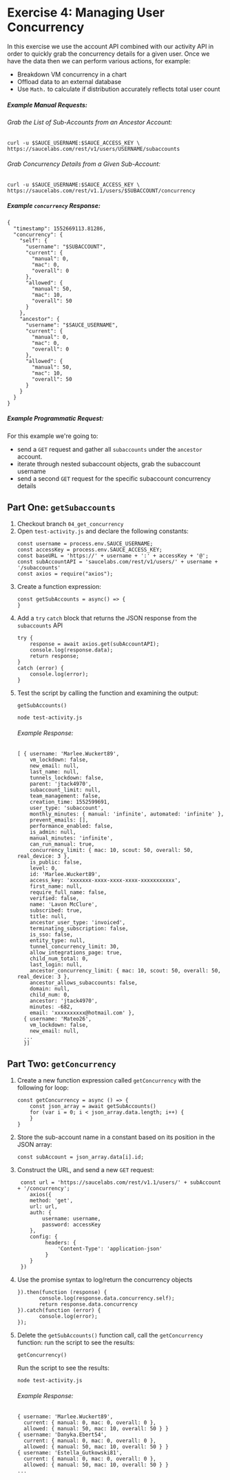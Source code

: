 # Exercise 4: Managing User Concurrency
In this exercise we use the account API combined with our activity API 
in order to quickly grab the concurrency details for a given user. Once we have the data then we can perform various actions, for example:
* Breakdown VM concurrency in a chart
* Offload data to an external database
* Use `Math.` to calculate if distribution accurately reflects total user count

##### Example Manual Requests:

###### Grab the List of Sub-Accounts from an Ancestor Account:

```
curl -u $SAUCE_USERNAME:$SAUCE_ACCESS_KEY \
https://saucelabs.com/rest/v1/users/USERNAME/subaccounts
```

###### Grab Concurrency Details from a Given Sub-Account:

```
curl -u $SAUCE_USERNAME:$SAUCE_ACCESS_KEY \
https://saucelabs.com/rest/v1.1/users/$SUBACCOUNT/concurrency
```

##### Example `concurrency` Response:

```
{
  "timestamp": 1552669113.81286,
  "concurrency": {
    "self": {
      "username": "$SUBACCOUNT",
      "current": {
        "manual": 0,
        "mac": 0,
        "overall": 0
      },
      "allowed": {
        "manual": 50,
        "mac": 10,
        "overall": 50
      }
    },
    "ancestor": {
      "username": "$SAUCE_USERNAME",
      "current": {
        "manual": 0,
        "mac": 0,
        "overall": 0
      },
      "allowed": {
        "manual": 50,
        "mac": 10,
        "overall": 50
      }
    }
  }
}

```

##### Example Programmatic Request:
For this example we're going to:
* send a `GET` request and gather all `subaccounts` under the `ancestor` account.
* iterate through nested subaccount objects, grab the subaccount username
* send a second `GET` request for the specific subaccount concurrency details

## Part One: **`getSubaccounts`**
1. Checkout branch `04_get_concurrency`
2. Open `test-activity.js` and declare the following constants:
    ```
    const username = process.env.SAUCE_USERNAME;
    const accessKey = process.env.SAUCE_ACCESS_KEY;
    const baseURL = 'https://' + username + ':' + accessKey + '@';
    const subAccountAPI = 'saucelabs.com/rest/v1/users/' + username + '/subaccounts'
    const axios = require("axios");
    ```
2. Create a function expression:
    ```
    const getSubAccounts = async() => {
    }
    ```
3. Add a `try` `catch` block that returns the JSON response from the `subaccounts` API
    ```
    try {
        response = await axios.get(subAccountAPI);
        console.log(response.data);
        return response;
    }
    catch (error) {
        console.log(error);
    }
    ```
4. Test the script by calling the function and examining the output:
    ```
    getSubAccounts()
    ```
    ```
    node test-activity.js 
    ```
    ###### Example Response:
    ```
    [ { username: 'Marlee.Wuckert89',
        vm_lockdown: false,
        new_email: null,
        last_name: null,
        tunnels_lockdown: false,
        parent: 'jtack4970',
        subaccount_limit: null,
        team_management: false,
        creation_time: 1552599691,
        user_type: 'subaccount',
        monthly_minutes: { manual: 'infinite', automated: 'infinite' },
        prevent_emails: [],
        performance_enabled: false,
        is_admin: null,
        manual_minutes: 'infinite',
        can_run_manual: true,
        concurrency_limit: { mac: 10, scout: 50, overall: 50, real_device: 3 },
        is_public: false,
        level: 0,
        id: 'Marlee.Wuckert89',
        access_key: 'xxxxxxx-xxxx-xxxx-xxxx-xxxxxxxxxxx',
        first_name: null,
        require_full_name: false,
        verified: false,
        name: 'Lavon McClure',
        subscribed: true,
        title: null,
        ancestor_user_type: 'invoiced',
        terminating_subscription: false,
        is_sso: false,
        entity_type: null,
        tunnel_concurrency_limit: 30,
        allow_integrations_page: true,
        child_num_total: 0,
        last_login: null,
        ancestor_concurrency_limit: { mac: 10, scout: 50, overall: 50, real_device: 3 },
        ancestor_allows_subaccounts: false,
        domain: null,
        child_num: 0,
        ancestor: 'jtack4970',
        minutes: -682,
        email: 'xxxxxxxxxx@hotmail.com' },
      { username: 'Mateo26',
        vm_lockdown: false,
        new_email: null,
      ...
      }]
    ```
## Part Two: **`getConcurrency`**
1. Create a new function expression called `getConcurrency` with the following for loop:
    ```
    const getConcurrency = async () => {
        const json_array = await getSubAccounts()
        for (var i = 0; i < json_array.data.length; i++) {
        }
    }
    ```
2. Store the sub-account name in a constant based on its position in the JSON array:
    ```
    const subAccount = json_array.data[i].id;
    ```
3. Construct the URL, and send a new `GET` request:
    ```
     const url = 'https://saucelabs.com/rest/v1.1/users/' + subAccount + '/concurrency';
        axios({
        method: 'get',
        url: url,
        auth: {
            username: username,
            password: accessKey
        },
        config: {
             headers: {
                 'Content-Type': 'application-json'
             }
        }
     })
    ```
4. Use the promise syntax to log/return the concurrency objects
     ```   
     }).then(function (response) {
            console.log(response.data.concurrency.self);
            return response.data.concurrency
     }).catch(function (error) {
            console.log(error);
     });
    ```
4. Delete the `getSubAccounts()` function call, call the `getConcurrency` function: run the script to see the results:
    ```
    getConcurrency()
    ```
    Run the script to see the results:
    ```
    node test-activity.js
    ```
    ###### Example Response:
    
    ```
    { username: 'Marlee.Wuckert89',
      current: { manual: 0, mac: 0, overall: 0 },
      allowed: { manual: 50, mac: 10, overall: 50 } }
    { username: 'Danyka.Ebert54',
      current: { manual: 0, mac: 0, overall: 0 },
      allowed: { manual: 50, mac: 10, overall: 50 } }
    { username: 'Estella_Gutkowski81',
      current: { manual: 0, mac: 0, overall: 0 },
      allowed: { manual: 50, mac: 10, overall: 50 } }
    ...
    ```    
